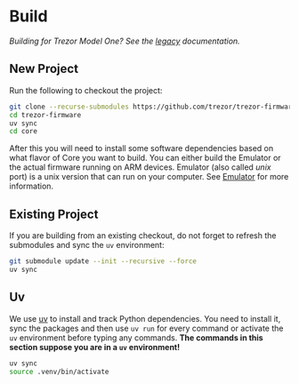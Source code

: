 # Build

_Building for Trezor Model One? See the [legacy](../../legacy/index.md) documentation._

## New Project

Run the following to checkout the project:

```sh
git clone --recurse-submodules https://github.com/trezor/trezor-firmware.git
cd trezor-firmware
uv sync
cd core
```

After this you will need to install some software dependencies based on what flavor
of Core you want to build. You can either build the Emulator or the actual firmware
running on ARM devices. Emulator (also called _unix_ port) is a unix version that can
run on your computer. See [Emulator](../emulator/index.md) for more information.

## Existing Project

If you are building from an existing checkout, do not forget to refresh the submodules
and sync the `uv` environment:

```sh
git submodule update --init --recursive --force
uv sync
```

## Uv

We use [uv](https://docs.astral.sh/uv/) to install and track Python dependencies. You
need to install it, sync the packages and then use `uv run` for every command or
activate the `uv` environment before typing any commands. **The commands in this section
suppose you are in a `uv` environment!**

```sh
uv sync
source .venv/bin/activate
```
